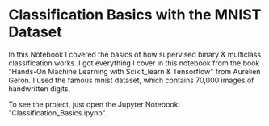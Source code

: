 # Classification Basics with the MNIST Dataset
In this Notebook I covered the basics of how supervised binary & multiclass classification works. I got everything I cover in this notebook from the book "Hands-On Machine Learning with Scikit_learn & Tensorflow" from Aurelien Geron. I used the famous mnist dataset, which contains 70,000 images of handwritten digits. 

To see the project, just open the Jupyter Notebook: "Classification_Basics.ipynb".
